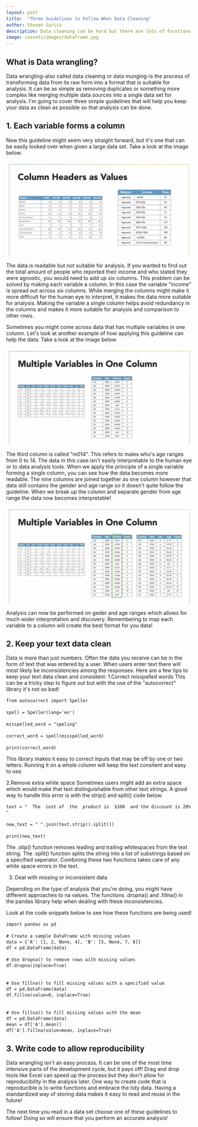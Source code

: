 ```yaml
---
layout: post
title:  "Three Guidelines to Follow When Data Cleaning"
author: Steven Garica
description: Data cleaning can be hard but there are lots of fucntions and libraries out there that help make sure that your data is in good shape for when you perform analysis on it!
image: /assets/images/dataframe.jpg
---
```


## What is Data wrangling?
Data wrangling-also called data cleaning or data munging-is the process of transforming data from its raw form into a 
format that is suitable for analysis. It can be as simple as removing duplicates or something more complex like merging
multiple data sources into a single data set for analysis. I'm going to cover three simple guidelines that will help you keep your data as clean as possible so that analysis can be done. 


## 1. Each variable forms a column
Now this guideline might seem very straight forward, but it's one that can be easily looked over when given a large data set. Take a look at the image below.

![Figure](https://raw.githubusercontent.com/stevengarcia2132/my386blog/main/assets/images/sixcolumsn.png)

The data is readable but not suitable for analysis. If you wanted to find out the total amount of people who reported their income and who stated they were agnostic, you would need to add up six columns. This problem can be solved by making each variable a column. In this case the variable "income" is spread out across six columns. While merging the columns might make it more difficult for the human eye to interpret, it makes the data more suitable for analysis. Making the variable a single column helps avoid redundancy in the columns and makes it more suitable for analysis and comparison to other rows.

Sometimes you might come across data that has multiple variables in one column. Let's look at another example of how applying this guideline can help the data. Take a look at the image below.

![Figure](https://raw.githubusercontent.com/stevengarcia2132/my386blog/main/assets/images/p1.png)

The third column is called "m014". This refers to males who's age ranges from 0 to 14. The data in this case isn't easily interpretable to the human eye or to data analysis tools. When we apply the principle of a single variable forming a single column, you can see how the data becomes more readable. The nine columns are joined together as one column however that data still contains the gender and age range so it doesn't quite follow the guideline. When we break up the column and separate gender from age range the data now becomes interpretable!

![Figure](https://raw.githubusercontent.com/stevengarcia2132/my386blog/main/assets/images/p2.png)

Analysis can now be performed on geder and age ranges which allows for much wider interpretation and discovery. Remembering to map each variable to a column will create the best format for you data! 



## 2. Keep your text data clean
Data is more than just numbers. Often the data you receive can be in the form of text that was entered by a user. When users enter text there will most likely be inconsistencies  among the responses. Here are a few tips to keep your text data clean and consistent:
1.Correct misspelled words
This can be a tricky step to figure out but with the use of the "autocorrect" library it's not so bad!

```
from autocorrect import Speller

spell = Speller(lang='en')

misspelled_word = "speling"

correct_word = spell(misspelled_word)

print(correct_word)

```
This library makes it easy to correct inputs that may be off by one or two letters. Running it on a whole column will keep the text consitent and easy to use. 

2.Remove extra white space
Sometimes users might add an extra space which would make that text distinguishable from other text strings. A good way to handle this error is with the strip() and split() code below. 

```
text = "  The  cost of  the  product is  $100  and the discount is 20%  "

new_text = " ".join(text.strip().split())

print(new_text)
```

The .stip() function removes leading and trailing whitespaces from the text string. The .split() function splits the string into a list of substrings based on a specified seperator. Combining these two functions takes care of any white space errors in the text. 

3. Deal with missing or inconsistent data

Depending on the type of analysis that you're doing, you might have different approaches to na values. The functions .dropna() and .fillna() in the pandas library help when dealing with these inconsistencies. 

Look at the code snippets below to see how these functions are being used!

```
import pandas as pd

# Create a sample DataFrame with missing values
data = {'A': [1, 2, None, 4], 'B': [5, None, 7, 8]}
df = pd.DataFrame(data)

# Use dropna() to remove rows with missing values
df.dropna(inplace=True)


# Use fillna() to fill missing values with a specified value
df = pd.DataFrame(data)
df.fillna(value=0, inplace=True)


# Use fillna() to fill missing values with the mean
df = pd.DataFrame(data)
mean = df['A'].mean()
df['A'].fillna(value=mean, inplace=True)
```

## 3. Write code to allow reproducibility

Data wrangling isn't an easy process. It can be one of the most time intensive parts of the development cycle, but it pays off! Drag and drop tools like Excel can speed up the process but they don't allow for reproducibility in the analysis later. One way to create code that is reproducible  is to write functions and embrace the tidy data. Having a standardized way of storing data makes it easy to read and reuse in the future!

The next time you read in a data set choose one of these guidelines to follow! Doing so will ensure that you perform an accurate analysis!